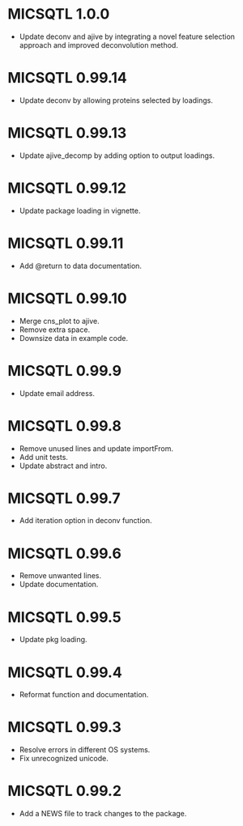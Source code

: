 # MICSQTL 1.0.0
- Update deconv and ajive by integrating a novel feature selection approach 
and improved deconvolution method.

# MICSQTL 0.99.14
- Update deconv by allowing proteins selected by loadings.

# MICSQTL 0.99.13
- Update ajive_decomp by adding option to output loadings.

# MICSQTL 0.99.12
- Update package loading in vignette.

# MICSQTL 0.99.11
- Add @return to data documentation.

# MICSQTL 0.99.10
- Merge cns_plot to ajive.
- Remove extra space.
- Downsize data in example code.

# MICSQTL 0.99.9
- Update email address.

# MICSQTL 0.99.8
- Remove unused lines and update importFrom.
- Add unit tests.
- Update abstract and intro.

# MICSQTL 0.99.7
- Add iteration option in deconv function.

# MICSQTL 0.99.6
- Remove unwanted lines.
- Update documentation.

# MICSQTL 0.99.5
- Update pkg loading.

# MICSQTL 0.99.4
- Reformat function and documentation.

# MICSQTL 0.99.3
- Resolve errors in different OS systems.
- Fix unrecognized unicode.

# MICSQTL 0.99.2
- Add a NEWS file to track changes to the package.

